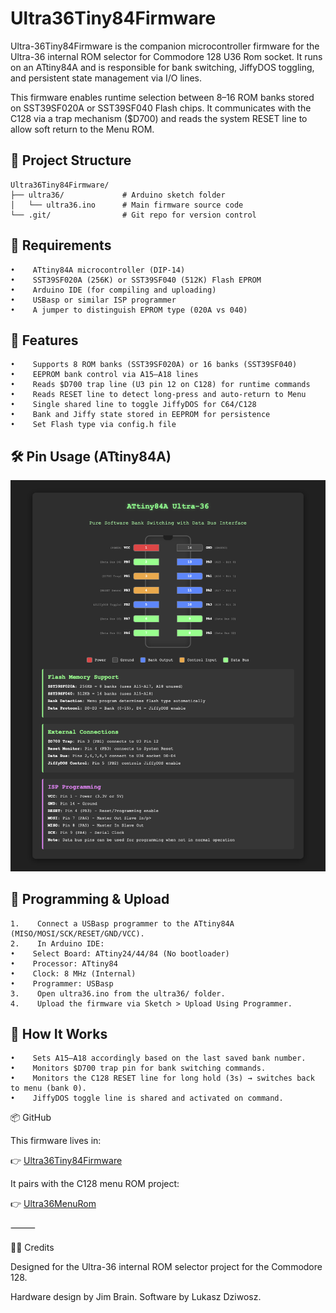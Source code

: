# Ultra36Tiny84Firmware

Ultra-36Tiny84Firmware is the companion microcontroller firmware for the Ultra-36 internal ROM selector for Commodore 128 U36 Rom socket. It runs on an ATtiny84A and is responsible for bank switching, JiffyDOS toggling, and persistent state management via I/O lines.

This firmware enables runtime selection between 8–16 ROM banks stored on SST39SF020A or SST39SF040 Flash chips. It communicates with the C128 via a trap mechanism ($D700) and reads the system RESET line to allow soft return to the Menu ROM.

## 📂 Project Structure
```
Ultra36Tiny84Firmware/
├── ultra36/             # Arduino sketch folder
│   └── ultra36.ino      # Main firmware source code
└── .git/                # Git repo for version control
```
## 🧰 Requirements
    •    ATtiny84A microcontroller (DIP-14)
    •    SST39SF020A (256K) or SST39SF040 (512K) Flash EPROM
    •    Arduino IDE (for compiling and uploading)
    •    USBasp or similar ISP programmer
    •    A jumper to distinguish EPROM type (020A vs 040)


## 🚀 Features
    •    Supports 8 ROM banks (SST39SF020A) or 16 banks (SST39SF040)
    •    EEPROM bank control via A15–A18 lines
    •    Reads $D700 trap line (U3 pin 12 on C128) for runtime commands
    •    Reads RESET line to detect long-press and auto-return to Menu
    •    Single shared line to toggle JiffyDOS for C64/C128
    •    Bank and Jiffy state stored in EEPROM for persistence
    •    Set Flash type via config.h file

## 🛠️ Pin Usage (ATtiny84A)
![Alt text](pinout.png)

## 🔧 Programming & Upload

    1.    Connect a USBasp programmer to the ATtiny84A (MISO/MOSI/SCK/RESET/GND/VCC).
    2.    In Arduino IDE:
    •    Select Board: ATtiny24/44/84 (No bootloader)
    •    Processor: ATtiny84
    •    Clock: 8 MHz (Internal)
    •    Programmer: USBasp
    3.    Open ultra36.ino from the ultra36/ folder.
    4.    Upload the firmware via Sketch > Upload Using Programmer.

## 🧠 How It Works
    •    Sets A15–A18 accordingly based on the last saved bank number.
    •    Monitors $D700 trap pin for bank switching commands.
    •    Monitors the C128 RESET line for long hold (3s) → switches back to menu (bank 0).
    •    JiffyDOS toggle line is shared and activated on command.

📦 GitHub

This firmware lives in:

👉 [Ultra36Tiny84Firmware](https://github.com/LukaszDziwosz/Ultra36Tiny84Firmware)

It pairs with the C128 menu ROM project:

👉 [Ultra36MenuRom](https://github.com/LukaszDziwosz/Ultra36MenuRom)

⸻

🧑‍💻 Credits

Designed for the Ultra-36 internal ROM selector project for the Commodore 128.

Hardware design by Jim Brain. Software by Lukasz Dziwosz.
